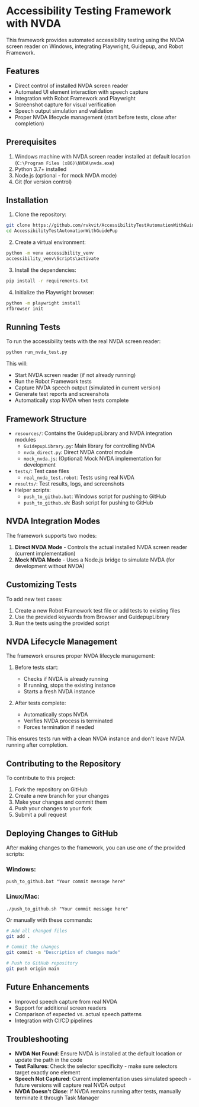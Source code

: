# Accessibility Testing Framework with NVDA

This framework provides automated accessibility testing using the NVDA screen reader on Windows, integrating Playwright, Guidepup, and Robot Framework.

## Features

- Direct control of installed NVDA screen reader
- Automated UI element interaction with speech capture
- Integration with Robot Framework and Playwright
- Screenshot capture for visual verification
- Speech output simulation and validation
- Proper NVDA lifecycle management (start before tests, close after completion)

## Prerequisites

1. Windows machine with NVDA screen reader installed at default location (`C:\Program Files (x86)\NVDA\nvda.exe`)
2. Python 3.7+ installed
3. Node.js (optional - for mock NVDA mode)
4. Git (for version control)

## Installation

1. Clone the repository:

```bash
git clone https://github.com/rvkvit/AccessibilityTestAutomationWithGuidePup.git
cd AccessibilityTestAutomationWithGuidePup
```

2. Create a virtual environment:

```bash
python -m venv accessibility_venv
accessibility_venv\Scripts\activate
```

3. Install the dependencies:

```bash
pip install -r requirements.txt
```

4. Initialize the Playwright browser:

```bash
python -m playwright install
rfbrowser init
```

## Running Tests

To run the accessibility tests with the real NVDA screen reader:

```bash
python run_nvda_test.py
```

This will:
- Start NVDA screen reader (if not already running)
- Run the Robot Framework tests
- Capture NVDA speech output (simulated in current version)
- Generate test reports and screenshots
- Automatically stop NVDA when tests complete

## Framework Structure

- `resources/`: Contains the GuidepupLibrary and NVDA integration modules
  - `GuidepupLibrary.py`: Main library for controlling NVDA
  - `nvda_direct.py`: Direct NVDA control module
  - `mock_nvda.js`: (Optional) Mock NVDA implementation for development
- `tests/`: Test case files
  - `real_nvda_test.robot`: Tests using real NVDA
- `results/`: Test results, logs, and screenshots
- Helper scripts:
  - `push_to_github.bat`: Windows script for pushing to GitHub
  - `push_to_github.sh`: Bash script for pushing to GitHub

## NVDA Integration Modes

The framework supports two modes:

1. **Direct NVDA Mode** - Controls the actual installed NVDA screen reader (current implementation)
2. **Mock NVDA Mode** - Uses a Node.js bridge to simulate NVDA (for development without NVDA)

## Customizing Tests

To add new test cases:
1. Create a new Robot Framework test file or add tests to existing files
2. Use the provided keywords from Browser and GuidepupLibrary
3. Run the tests using the provided script

## NVDA Lifecycle Management

The framework ensures proper NVDA lifecycle management:

1. Before tests start:
   - Checks if NVDA is already running
   - If running, stops the existing instance
   - Starts a fresh NVDA instance
   
2. After tests complete:
   - Automatically stops NVDA
   - Verifies NVDA process is terminated
   - Forces termination if needed

This ensures tests run with a clean NVDA instance and don't leave NVDA running after completion.

## Contributing to the Repository

To contribute to this project:

1. Fork the repository on GitHub
2. Create a new branch for your changes
3. Make your changes and commit them
4. Push your changes to your fork
5. Submit a pull request

## Deploying Changes to GitHub

After making changes to the framework, you can use one of the provided scripts:

### Windows:
```
push_to_github.bat "Your commit message here"
```

### Linux/Mac:
```
./push_to_github.sh "Your commit message here"
```

Or manually with these commands:

```bash
# Add all changed files
git add .

# Commit the changes
git commit -m "Description of changes made"

# Push to GitHub repository
git push origin main
```

## Future Enhancements

- Improved speech capture from real NVDA
- Support for additional screen readers
- Comparison of expected vs. actual speech patterns
- Integration with CI/CD pipelines

## Troubleshooting

- **NVDA Not Found**: Ensure NVDA is installed at the default location or update the path in the code
- **Test Failures**: Check the selector specificity - make sure selectors target exactly one element
- **Speech Not Captured**: Current implementation uses simulated speech - future versions will capture real NVDA output
- **NVDA Doesn't Close**: If NVDA remains running after tests, manually terminate it through Task Manager 